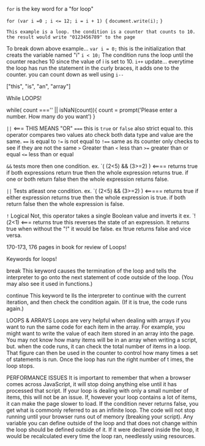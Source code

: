 `for` is the key word for a "for loop"

`for (var i =0 ; i <= 12; i = i + 1) {`
    `document.write(i);`
`}`

    This example is a loop. the condition is a counter that counts to 10. the result would write "0123456789" to the page

To break down above example...
    `var i = 0;` this is the initialization that creats the variable named "i"
    `i < 10;` The condition runs the loop until the counter reaches 10 since the value of i is set to 10.
    `i++` update... everytime the loop has run the statement in the curly braces, it adds one to the counter. you can count down as well using `i--`

["this", "is", "an", "array"]

While LOOPS!

while( count ==='' || isNaN(count)){
    count = prompt('Please enter a number. How many do you want')
}

`||` <=== THIS MEANS "OR"
`===` this is `true` or `false` also strict equal to. this operator compares two values ato check both data type and value are the same.
`==` is equal to
`!=` is not equal to
`!==` same as its counter only checks to see if they are not the same 
`>` Greater than
`<` less than
`>=` greater than or equal
`<=` less than or equal

`&&` tests more then one condition.
        ex. `( (2<5) && (3>=2) ) <==== returns true
        if both expressions return true then the whole expression returns true. 
        if one or both return false then the whole expression returns false.

`||` Tests atleast one condition.
        ex. `( (2<5) && (3>=2) ) <===== returns true
        if either expression returns true then the whole expression is true.
        if both return false then the whole expression is false.

`!` Logical Not, this operator takes a single Boolean value and inverts it
        ex. `!(2<1) <=== returns true
        this reverses the state of an expression. It returns true when without the "!" it would be false.
        ex !true returns false and vice versa.

170-173, 176 pages in book for review of Loops!

Keywords for loops!

break
This keyword causes the termination of the loop and tells the interpreter to go onto the next statement of code outside of the loop. (You may also see it used in functions.)

continue
This keyword te lls the interpreter to continue with the current iteration, and then check the condition again. (If it is true, the code runs again.)

LOOPS & ARRAYS
Loops are very helpful when dealing with arrays if you want to run the same code for each item in the array. For example, you might want to write the value of each item stored in an array into the page. You may not know how many items will be in an array when writing a script, but. when the code runs, it can check the total number of items in a loop. That figure can then be used in the counter to control how many times a set of statements is run. Once the loop has run the right number of t imes, the loop stops.

PERFORMANCE ISSUES
It is important to remember that when a browser comes across JavaScript, it will stop doing anything else until it has processed that script. If your loop is dealing with only a small number of items, this will not be an issue. If, however your loop contains a lot of items, it can make the page slower to load. If the condition never returns false, you get what is commonly referred to as an infinite loop. The code will not stop running until your browser runs out of memory (breaking your script). Any variable you can define outside of the loop and that does not change within the loop should be defined outside of it. If it were declared inside the loop, it would be recalculated every time the loop ran, needlessly using resources.

